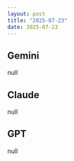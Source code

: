 ```yaml
---
layout: post
title: "2025-07-23"
date: 2025-07-23
---
```


## Gemini

null

## Claude

null

## GPT

null
